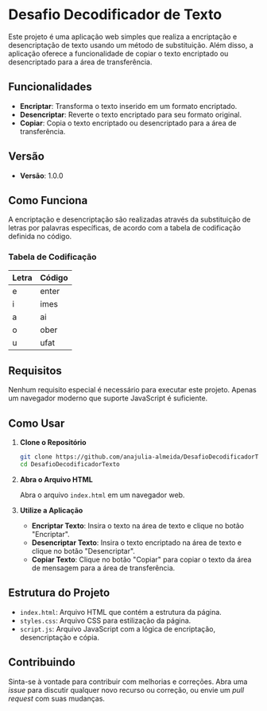 ﻿# Desafio Decodificador de Texto

Este projeto é uma aplicação web simples que realiza a encriptação e desencriptação de texto usando um método de substituição. Além disso, a aplicação oferece a funcionalidade de copiar o texto encriptado ou desencriptado para a área de transferência.

## Funcionalidades

- **Encriptar**: Transforma o texto inserido em um formato encriptado.
- **Desencriptar**: Reverte o texto encriptado para seu formato original.
- **Copiar**: Copia o texto encriptado ou desencriptado para a área de transferência.

## Versão

- **Versão**: 1.0.0

## Como Funciona

A encriptação e desencriptação são realizadas através da substituição de letras por palavras específicas, de acordo com a tabela de codificação definida no código.

### Tabela de Codificação

| Letra | Código   |
|-------|----------|
| e     | enter    |
| i     | imes     |
| a     | ai       |
| o     | ober     |
| u     | ufat     |

## Requisitos

Nenhum requisito especial é necessário para executar este projeto. Apenas um navegador moderno que suporte JavaScript é suficiente.

## Como Usar

1. **Clone o Repositório**

   ```bash
   git clone https://github.com/anajulia-almeida/DesafioDecodificadorTexto.git
   cd DesafioDecodificadorTexto


1. **Abra o Arquivo HTML**

   Abra o arquivo `index.html` em um navegador web.

2. **Utilize a Aplicação**

   - **Encriptar Texto**: Insira o texto na área de texto e clique no botão "Encriptar".
   - **Desencriptar Texto**: Insira o texto encriptado na área de texto e clique no botão "Desencriptar".
   - **Copiar Texto**: Clique no botão "Copiar" para copiar o texto da área de mensagem para a área de transferência.

## Estrutura do Projeto

- `index.html`: Arquivo HTML que contém a estrutura da página.
- `styles.css`: Arquivo CSS para estilização da página.
- `script.js`: Arquivo JavaScript com a lógica de encriptação, desencriptação e cópia.

## Contribuindo

Sinta-se à vontade para contribuir com melhorias e correções. Abra uma *issue* para discutir qualquer novo recurso ou correção, ou envie um *pull request* com suas mudanças.
